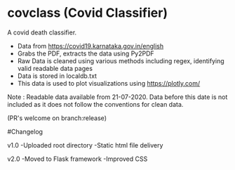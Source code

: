 # covclass (Covid Classifier)
A covid death classifier.
- Data from https://covid19.karnataka.gov.in/english
- Grabs the PDF, extracts the data using Py2PDF
- Raw Data is cleaned using various methods including regex, identifying valid readable data pages
- Data is stored in localdb.txt
- This data is used to plot visualizations using https://plotly.com/

Note : Readable data available from 21-07-2020. Data before this date is not included as it does not follow the conventions for clean data.

(PR's welcome on branch:release)

#Changelog

v1.0
-Uploaded root directory
-Static html file delivery

v2.0
-Moved to Flask framework
-Improved CSS

